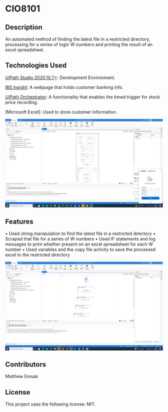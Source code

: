 # <strong> CIO8101 </strong> #

## <strong> Description </strong> ##
An automated method of finding the latest file in a restricted directory, processing for a series of login W numbers and printing the result of an excel spreadsheet.

## <strong> Technologies Used </strong> ##

[UiPath Studio 2020.10.7+](https://www.uipath.com/product/studio): Development Environment.

[IBS Insight](https://insight.fisglobal.com/opstopb1/OpstopServlet/Logon): A webpage that holds customer banking info.

[UiPath Orchestrator](www.cloud.uipath.com/): A functionality that enables the timed trigger for stock price recording.

[Microsoft Excel]: Used to store customer information.

![]()<img width="723" alt="image" src="https://github.com/matthew813709/Gitimages/blob/342190a0ecb557038cb3bceaa79de911866268b2/image.png">

## <strong> Features </strong> ##

•	Used string manipulation to find the latest file in a restricted directory
•	Scraped that file for a series of W numbers
•	Used IF statements and log messages to print whether present on an excel spreadsheet for each W number
•	Used variables and the copy file activity to save the processed excel to the restricted directory

![]()<img width="723" alt="image" src="https://github.com/matthew813709/Gitimages/blob/654bcbce720f972b725548dfb7e25a2643181bcd/image-5.png">

## <strong> Contributors </strong> ##
Matthew Emsak

## <strong> License </strong> ##
This project uses the following license: MiT.
